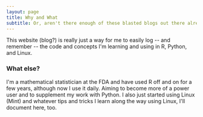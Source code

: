 ```yaml
---
layout: page
title: Why and What
subtitle: Or, aren't there enough of these blasted blogs out there already?  
---
```


This website (blog?) is really just a way for me to easily log -- and remember -- the code and concepts I'm learning and using in R, Python, and Linux.  

### What else?  

I'm a mathematical statistician at the FDA and have used R off and on for a few years, although now I use it daily.  Aiming to become more of a power user and to supplement my work with Python.  I also just started using Linux (Mint) and whatever tips and tricks I learn along the way using Linux, I'll document here, too.  
